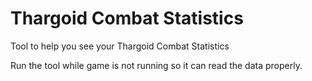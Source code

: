 # Thargoid Combat Statistics
Tool to help you see your Thargoid Combat Statistics

Run the tool while game is not running so it can read the data properly.
